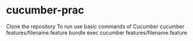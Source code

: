 # cucumber-prac
Clone the repository
To run use basic commands of Cucumber
cucumber features/filename.feature
bundle exec cucumber features/filename.feature
